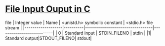 # <ins>File Input Ouput in C</ins>

file
| Integer value | Name | <unistd.h> symbolic constant | <stdio.h> file stream |
|-------------------|----------|----------------------------------|---------------------------|
| 0 | Standard input | STDIN_FILENO | stdin |
|1| Standard output|STDOUT_FILENO| stdout|